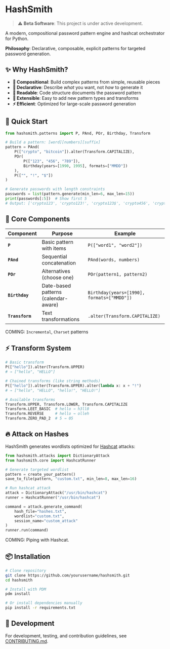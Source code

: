 # HashSmith

> ⚠️ **Beta Software**: This project is under active development.

A modern, compositional password pattern engine and hashcat orchestrator for Python.

**Philosophy**: Declarative, composable, explicit patterns for targeted password generation.

## ✨ Why HashSmith?

- **🧱 Compositional**: Build complex patterns from simple, reusable pieces
- **📝 Declarative**: Describe *what* you want, not *how* to generate it  
- **📖 Readable**: Code structure documents the password pattern
- **🔧 Extensible**: Easy to add new pattern types and transforms
- **⚡ Efficient**: Optimized for large-scale password generation

## 🚀 Quick Start

```python
from hashsmith.patterns import P, PAnd, POr, Birthday, Transform

# Build a pattern: [word][numbers][suffix]
pattern = PAnd(
    P(["crypto", "bitcoin"]).alter(Transform.CAPITALIZE),
    POr(
        P(["123", "456", "789"]),
        Birthday(years=[1990, 1995], formats=["MMDD"])
    ),
    P(["", "!", "$"])
)

# Generate passwords with length constraints
passwords = list(pattern.generate(min_len=6, max_len=15))
print(passwords[:5])  # Show first 5
# Output: ['crypto123', 'crypto123!', 'crypto123$', 'crypto456', 'crypto456!']
```

## 🧩 Core Components

| Component | Purpose | Example |
|-----------|---------|---------|
| **`P`** | Basic pattern with items | `P(["word1", "word2"])` |
| **`PAnd`** | Sequential concatenation | `PAnd(words, numbers)` |
| **`POr`** | Alternatives (choose one) | `POr(pattern1, pattern2)` |
| **`Birthday`** | Date-based patterns (calendar-aware) | `Birthday(years=[1990], formats=["MMDD"])` |
| **`Transform`** | Text transformations | `.alter(Transform.CAPITALIZE)` |

COMING: `Incremental`, `Charset` patterns

## ⚡ Transform System

```python
# Basic transform
P(["hello"]).alter(Transform.UPPER)
# → ["hello", "HELLO"]

# Chained transforms (like string methods)
P(["hello"]).alter(Transform.UPPER).alter(lambda x: x + "!")
# → ["hello", "HELLO", "hello!", "HELLO!"]

# Available transforms
Transform.UPPER, Transform.LOWER, Transform.CAPITALIZE
Transform.LEET_BASIC  # hello → h3ll0
Transform.REVERSE     # hello → olleh
Transform.ZERO_PAD_2  # 5 → 05
```

## 🔥 Attack on Hashes

HashSmith generates wordlists optimized for [Hashcat](https://hashcat.net/hashcat/) attacks:

```python
from hashsmith.attacks import DictionaryAttack
from hashsmith.core import HashcatRunner

# Generate targeted wordlist
pattern = create_your_pattern()
save_to_file(pattern, "custom.txt", min_len=8, max_len=16)

# Run hashcat attack
attack = DictionaryAttack("/usr/bin/hashcat")
runner = HashcatRunner("/usr/bin/hashcat")

command = attack.generate_command(
    hash_file="hashes.txt",
    wordlist="custom.txt",
    session_name="custom_attack"
)
runner.run(command)
```

COMING: Piping with Hashcat.

## 📦 Installation

```bash
# Clone repository
git clone https://github.com/yourusername/hashsmith.git
cd hashsmith

# Install with PDM
pdm install

# Or install dependencies manually
pip install -r requirements.txt
```

## 📖 Development

For development, testing, and contribution guidelines, see [CONTRIBUTING.md](CONTRIBUTING.md).
